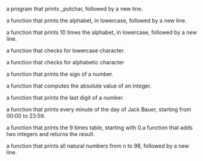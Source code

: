  a program that prints _putchar, followed by a new line.

 a function that prints the alphabet, in lowercase, followed by a new line.

a function that prints 10 times the alphabet, in lowercase, followed by a new line.

a function that checks for lowercase character.

a function that checks for alphabetic character

a function that prints the sign of a number.

a function that computes the absolute value of an integer.

 a function that prints the last digit of a number.

a function that prints every minute of the day of Jack Bauer, starting from 00:00 to 23:59.

 a function that prints the 9 times table, starting with 0.a function that adds two integers and returns the result.

 a function that prints all natural numbers from n to 98, followed by a new line.
